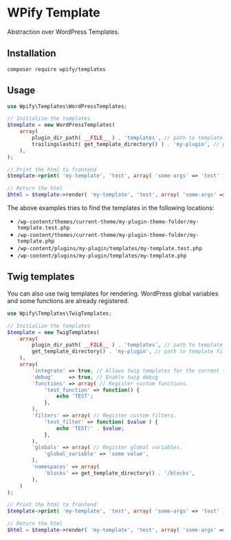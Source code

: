 # WPify Template

Abstraction over WordPress Templates.

## Installation

`composer require wpify/templates`

## Usage

```php
use Wpify\Templates\WordPressTemplates;

// Initialize the templates
$template = new WordPressTemplates(
	array(
		plugin_dir_path( __FILE__ ) . 'templates', // path to template files in plugin
		trailingslashit( get_template_directory() ) . 'my-plugin', // path to template files in current theme 
	), 
);

// Print the html to frontend 
$template->print( 'my-template', 'test', array( 'some-args' => 'test' ) );

// Return the html
$html = $template->render( 'my-template', 'test', array( 'some-args' => 'test' ) );
```

The above examples tries to find the templates in the following locations:

* `/wp-content/themes/current-theme/my-plugin-theme-folder/my-template.test.php`
* `/wp-content/themes/current-theme/my-plugin-theme-folder/my-template.php`
* `/wp-content/plugins/my-plugin/templates/my-template.test.php`
* `/wp-content/plugins/my-plugin/templates/my-template.php`

## Twig templates

You can also use twig templates for rendering. WordPress global variables and some functions are already registered.

```php
use Wpify\Templates\TwigTemplates;

// Initialize the templates
$template = new TwigTemplates(
	array(
		plugin_dir_path( __FILE__ ) . 'templates', // path to template files in plugin
		get_template_directory() . 'my-plugin', // path to template files in current theme 
	),
	array(
		'integrate' => true, // Allows twig templates for the current theme
		'debug'     => true, // Enable twig debug
		'functions' => array( // Register custom functions.
			'test_function' => function() {
				echo 'TEST';
			},
		),
		'filters' => array( // Register custom filters.
			'test_filter' => function( $value ) {
				echo 'TEST:' . $value;
			},
		),
		'globals' => array( // Register global variables.
			'global_variable' => 'some value',
		),
		'namespaces' => array(
			'blocks' => get_template_directory() . '/blocks',
		),
	)
);

// Print the html to frontend 
$template->print( 'my-template', 'test', array( 'some-args' => 'test' ) );

// Return the html
$html = $template->render( 'my-template', 'test', array( 'some-args' => 'test' ) );
```
